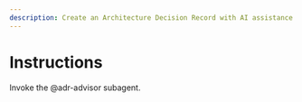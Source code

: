 ```yaml
---
description: Create an Architecture Decision Record with AI assistance
---
```


# Instructions
Invoke the @adr-advisor subagent.
